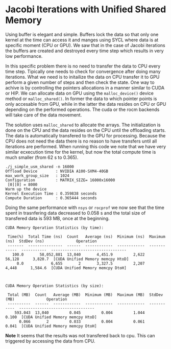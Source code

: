 # Jacobi Iterations with Unified Shared Memory

Using buffer is elegant and simple. Buffers lock the data so that only one kernel at the time can access it and manges using SYCL where data is at specific moment (CPU or GPU).  We saw that in the case of Jacobi iterations the buffers are created and destroyed every time step which results in very low performance. 

In this specific problem there is no need to transfer the data to CPU every time step. Tipically one needs to check for convergence after doing many iterations. What we need is to initailize the data on CPU transfer it to GPU perform a given number of steps and then check the state. 
One way to achive is by controlling the pointers allocations in a manner similar to CUDA or HIP. We can allocate data on GPU using the `malloc_device()` device method or `malloc_shared()`. In former the data to which pointer points  is only accesable from GPU, while in the latter the data resides on CPU or GPU depending on the performed operations. The cuda or the rocm  backends will take care of the data movement. 

The solution uses `malloc_shared` to allocate the arrays. The initialization is done on the CPU and the data resides on the CPU until the offloading starts. The data is automatically transfered to the GPU for processing. Because the CPU does not need the data there is no reason to have transfers until all iterations are performed. When running this code we note that we have very similar ecxecution time for the kernel, but now the total compute time is much smaller (from 62 s to 0.365). 

```
./j_simple_usm_shared -n 16000
Offload Device        : NVIDIA A100-SXM4-40GB
max_work_group_size   : 1024
Configuration         : MATRIX_SIZE= 16000x16000
 [0][0] = 8000
Warm up the device  
Kernel Execution Time : 0.359838 seconds
Compute Duration      : 0.365444 seconds
```
Doing the same performance with `nsys` or `rocprof` we now see that the time spent in trasnfering data decreased to 0.058 s and the total size of transfered data is 593 MB, once at the beginning. 

```
CUDA Memory Operation Statistics (by time):

 Time(%)  Total Time (ns)  Count   Average (ns)  Minimum (ns)  Maximum (ns)  StdDev (ns)              Operation            
 -------  ---------------  ------  ------------  ------------  ------------  -----------  ---------------------------------
   100.0       58,052,881  13,040       4,451.9         2,622        56,128      3,820.7  [CUDA Unified Memory memcpy HtoD]
     0.0            6,655       2       3,327.5         2,207         4,448      1,584.6  [CUDA Unified Memory memcpy DtoH]



CUDA Memory Operation Statistics (by size):

 Total (MB)  Count   Average (MB)  Minimum (MB)  Maximum (MB)  StdDev (MB)              Operation            
 ----------  ------  ------------  ------------  ------------  -----------  ---------------------------------
    593.043  13,040         0.045         0.004         1.044        0.100  [CUDA Unified Memory memcpy HtoD]
      0.066       2         0.033         0.004         0.061        0.041  [CUDA Unified Memory memcpy DtoH]
``` 
**Note** It seems that the results was not transfered back to cpu. This can triggered by accessing the data from CPU.
